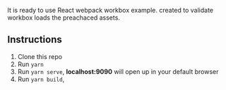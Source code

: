 
It is ready to use React webpack workbox example. created to validate workbox loads the preachaced assets.
## Instructions

1.  Clone this repo
2.  Run `yarn`
3.  Run `yarn serve`, **localhost:9090** will open up in your default browser
3.  Run `yarn build`,
